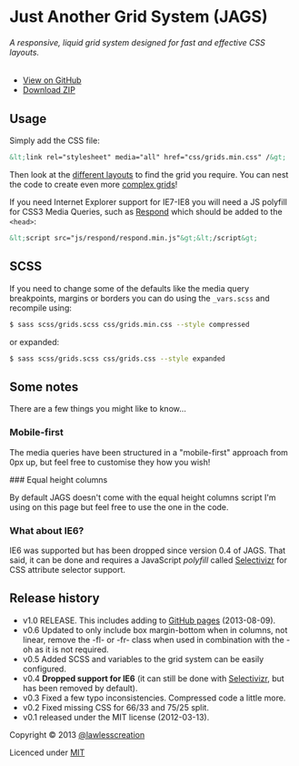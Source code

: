 # Just Another Grid System (JAGS)
###### A responsive, liquid grid system designed for fast and effective CSS layouts.

 - [View on GitHub](https://github.com/lawlesscreation/just-another-grid-system)
 - [Download ZIP](https://github.com/lawlesscreation/just-another-grid-system/archive/master.zip)


## Usage

Simply add the CSS file:

```html
&lt;link rel="stylesheet" media="all" href="css/grids.min.css" /&gt;
```

Then look at the [different layouts](https://github.com/lawlesscreation/just-another-grid-system/gh-pages/layouts.html) to find the grid you require. You can nest the code to create even more [complex grids](https://github.com/lawlesscreation/just-another-grid-system/gh-pages/extreme-testing.html)!

If you need Internet Explorer support for IE7-IE8 you will need a JS polyfill for CSS3 Media Queries, such as [Respond](https://github.com/scottjehl/Respond) which should be added to the <code>&lt;head&gt;</code>:

```html
&lt;script src="js/respond/respond.min.js"&gt;&lt;/script&gt;
```


## SCSS

If you need to change some of the defaults like the media query breakpoints, margins or borders you can do using the <code>_vars.scss</code> and recompile using:

```bash
$ sass scss/grids.scss css/grids.min.css --style compressed
```

or expanded:

```bash
$ sass scss/grids.scss css/grids.css --style expanded
```


## Some notes
There are a few things you might like to know...

### Mobile-first

The media queries have been structured in a "mobile-first" approach from 0px up, but feel free to customise they how you wish!

### Equal height columns

By default JAGS doesn't come with the equal height columns script I'm using on this page but feel free to use the one in the code.

### What about IE6?

IE6 was supported but has been dropped since version 0.4 of JAGS. That said, it can be done and requires a JavaScript <em>polyfill</em> called [Selectivizr](http://selectivizr.com/) for CSS attribute selector support.


## Release history
 - v1.0 RELEASE. This includes adding to [GitHub pages](http://lawlesscreation.github.io/just-another-grid-system/) (2013-08-09).
 - v0.6 Updated to only include box margin-bottom when in columns, not linear, remove the -fl- or -fr- class when used in combination with the -oh as it is not required.
 - v0.5 Added SCSS and variables to the grid system can be easily configured.
 - v0.4 **Dropped support for IE6** (it can still be done with [Selectivizr](http://selectivizr.com/), but has been removed by default).
 - v0.3 Fixed a few typo inconsistencies. Compressed code a little more.
 - v0.2 Fixed missing CSS for 66/33 and 75/25 split.
 - v0.1 released under the MIT license (2012-03-13).

Copyright © 2013 [@lawlesscreation](http://twitter.com/lawlesscreation)

Licenced under [MIT](http://opensource.org/licenses/mit-license.php)

